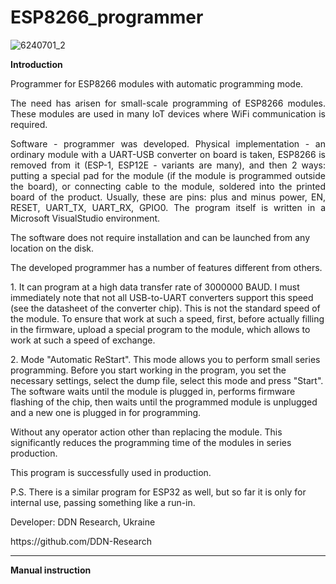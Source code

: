 # ESP8266_programmer

![6240701_2](https://github.com/DDN-Research/ESP8266_programmer/assets/71212733/abc51c11-0427-4eac-ae4e-6cc6aaa22ef0)

<b>Introduction</b>

<p style="text-align: justify;">Programmer for ESP8266 modules with automatic programming mode.</p>
<p style="text-align: justify;">The need has arisen for small-scale programming of ESP8266 modules. These modules are used in many IoT devices where WiFi communication is required.</p>
<p style="text-align: justify;">Software - programmer was developed. Physical implementation - an ordinary module with a UART-USB converter on board is taken, ESP8266 is removed from it (ESP-1, ESP12E - variants are many), and then 2 ways: putting a special pad for the module (if the module is programmed outside the board), or connecting cable to the module, soldered into the printed board of the product. Usually, these are pins: plus and minus power, EN, RESET, UART_TX, UART_RX, GPIO0. The program itself is written in a Microsoft VisualStudio environment. <p>The software does not require installation and can be launched from any location on the disk.</p>
<p>The developed programmer has a number of features different from others.</p>
<p>1. It can program at a high data transfer rate of 3000000 BAUD. I must immediately note that not all USB-to-UART converters support this speed (see the datasheet of the converter chip). This is not the standard speed of the module. To ensure that work at such a speed, first, before actually filling in the firmware, upload a special program to the module, which allows to work at such a speed of exchange.</p>
<p>2. Mode "Automatic ReStart". This mode allows you to perform small series programming. Before you start working in the program, you set the necessary settings, select the dump file, select this mode and press "Start". The software waits until the module is plugged in, performs firmware flashing of the chip, then waits until the programmed module is unplugged and a new one is plugged in for programming.</p>
<p>Without any operator action other than replacing the module. This significantly reduces the programming time of the modules in series production.</p>
<p>This program is successfully used in production.</p>
<p>P.S. There is a similar program for ESP32 as well, but so far it is only for internal use, passing something like a run-in.</p>
<p></p>
<p>Developer: DDN Research, Ukraine</p>
<p>https://github.com/DDN-Research</p>

<hr>

<b>Manual instruction</b>

<p align=”justify”>
